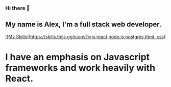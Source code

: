 ### Hi there 👋

## My name is Alex, I'm a full stack web developer.
[![My Skills](https://skills.thijs.gg/icons?i=js,react,node.js,postgres,html, css)](https://skills.thijs.gg)
# I have an emphasis on Javascript frameworks and work heavily with React.
